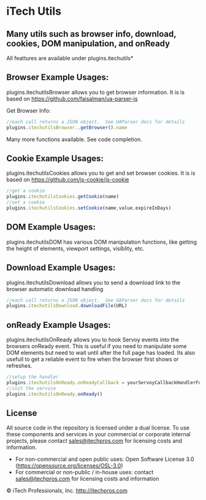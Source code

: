 # iTech Utils
## Many utils such as browser info, download, cookies, DOM manipulation, and onReady

All feattures are available under plugins.itechutils*

## Browser Example Usages:
plugins.itechutilsBrowser allows you to get browser information.  It is is based on https://github.com/faisalman/ua-parser-js

Get Browser Info:
```javascript
//each call returns a JSON object.  See UAParser docs for details
plugins.itechutilsBrowser..getBrowser().name
```
Many more functions available.  See code completion.

## Cookie Example Usages:
plugins.itechutilsCookies allows you to get and set browser cookies.  It is is based on https://github.com/js-cookie/js-cookie
```javascript
//get a cookie
plugins.itechutilsCookies.getCookie(name)
//set a cookie
plugins.itechutilsCookies.setCookie(name,value,expireInDays)
```

## DOM Example Usages:
plugins.itechutilsDOM has various DOM manipulation functions, like getting the height of elements, viewport settings, visiblity, etc.

## Download Example Usages:
plugins.itechutilsDownload allows you to send a download link to the browser automatic download handling
```javascript
//each call returns a JSON object.  See UAParser docs for details
plugins.itechutilsDownload.downloadFile(URL)
```

## onReady Example Usages:
plugins.itechutilsOnReady allows you to hook Servoy events into the browsers onReady event.  This is useful if you need to manipulate some DOM elements but need to wait until after the full page has loaded.  Its also usefull to get a reliable event to fire when the browser first shows or refreshes.
```javascript
//setup the handler
plugins.itechutilsOnReady.onReadyCallback = yourServoyCallbackHandlerFunction
//init the service
plugins.itechutilsOnReady.onReady()
```


## License

All source code in the repository is licensed under a dual license.  To use these components and services in your commercial or corporate internal projects, please contact sales@itechpros.com for licensing costs and information.

 * For non-commercial and open public uses: Open Software License 3.0 (https://opensource.org/licenses/OSL-3.0)
 * For commercial or non-public / in-house uses: contact sales@itechpros.com for licensing costs and information

&copy; iTech Professionals, Inc. 
http://itechpros.com
